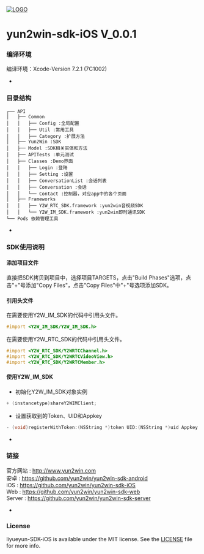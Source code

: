 [![LOGO](http://8225117.s21i-8.faiusr.com/4/ABUIABAEGAAg5o3ztwUoivKDrgQwuAE4Mg.png)](http://www.yun2win.com)
# yun2win-sdk-iOS V_0.0.1

### 编译环境
编译环境：Xcode-Version 7.2.1 (7C1002)

-
### 目录结构

```
┌── API
│   ├── Common
│   │   ├── Config :全局配置
│   │   ├── Util :常用工具
│   │   ├── Category :扩展方法
│   ├── Yun2Win :SDK
│   ├── Model :SDK相关实体和方法
│   ├── APITests :单元测试
│   ├── Classes :Demo界面
│   │   ├── Login :登陆
│   │   ├── Setting :设置
│   │   ├── ConversationList :会话列表
│   │   ├── Conversation :会话
│   │   └── Contact :控制器，对应app中的各个页面
│   ├── Frameworks
│   │   ├── Y2W_RTC_SDK.framework :yun2win音视频SDK
│   │   └── Y2W_IM_SDK.framework :yun2win即时通讯SDK
└── Pods 依赖管理工具
```
-
### SDK使用说明
#### 添加项目文件
直接把SDK拷贝到项目中，选择项目TARGETS，点击"Build Phases"选项，点击"+"号添加"Copy Files"，点击"Copy Files"中"+"号选项添加SDK。

#### 引用头文件
在需要使用Y2W_IM_SDK的代码中引用头文件。 
```objective-c
#import <Y2W_IM_SDK/Y2W_IM_SDK.h>
```
在需要使用Y2W_RTC_SDK的代码中引用头文件。
```objective-c
#import <Y2W_RTC_SDK/Y2WRTCChannel.h>
#import <Y2W_RTC_SDK/Y2WRTCVideoView.h>
#import <Y2W_RTC_SDK/Y2WRTCMember.h>
```

#### 使用Y2W_IM_SDK
* 初始化Y2W_IM_SDK对象实例 

```objective-c
+ (instancetype)shareY2WIMClient;
```

* 设置获取到的Token、UID和Appkey

```objective-c
- (void)registerWithToken:(NSString *)token UID:(NSString *)uid Appkey:(NSString *)appkey;
```


-
### 链接
官方网站 : http://www.yun2win.com<br>
安卓 : https://github.com/yun2win/yun2win-sdk-android<br>
iOS : https://github.com/yun2win/yun2win-sdk-iOS<br>
Web : https://github.com/yun2win/yun2win-sdk-web<br>
Server : https://github.com/yun2win/yun2win-sdk-server<br>

-
### License
liyueyun-SDK-iOS is available under the MIT license. See the [LICENSE](https://github.com/yun2win/yun2win-sdk-iOS/blob/master/LICENSE) file for more info.
